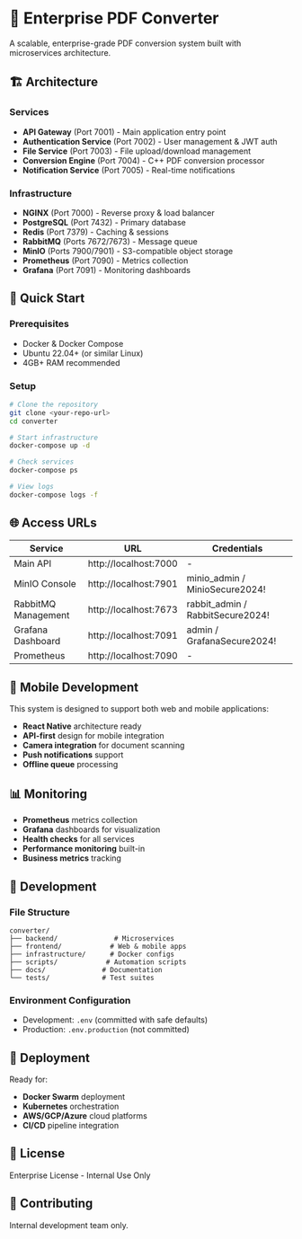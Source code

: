 # 🏢 Enterprise PDF Converter

A scalable, enterprise-grade PDF conversion system built with microservices architecture.

## 🏗️ Architecture

### Services
- **API Gateway** (Port 7001) - Main application entry point
- **Authentication Service** (Port 7002) - User management & JWT auth
- **File Service** (Port 7003) - File upload/download management
- **Conversion Engine** (Port 7004) - C++ PDF conversion processor
- **Notification Service** (Port 7005) - Real-time notifications

### Infrastructure
- **NGINX** (Port 7000) - Reverse proxy & load balancer
- **PostgreSQL** (Port 7432) - Primary database
- **Redis** (Port 7379) - Caching & sessions
- **RabbitMQ** (Ports 7672/7673) - Message queue
- **MinIO** (Ports 7900/7901) - S3-compatible object storage
- **Prometheus** (Port 7090) - Metrics collection
- **Grafana** (Port 7091) - Monitoring dashboards

## 🚀 Quick Start

### Prerequisites
- Docker & Docker Compose
- Ubuntu 22.04+ (or similar Linux)
- 4GB+ RAM recommended

### Setup
```bash
# Clone the repository
git clone <your-repo-url>
cd converter

# Start infrastructure
docker-compose up -d

# Check services
docker-compose ps

# View logs
docker-compose logs -f
```

## 🌐 Access URLs

| Service | URL | Credentials |
|---------|-----|-------------|
| Main API | http://localhost:7000 | - |
| MinIO Console | http://localhost:7901 | minio_admin / MinioSecure2024! |
| RabbitMQ Management | http://localhost:7673 | rabbit_admin / RabbitSecure2024! |
| Grafana Dashboard | http://localhost:7091 | admin / GrafanaSecure2024! |
| Prometheus | http://localhost:7090 | - |

## 📱 Mobile Development

This system is designed to support both web and mobile applications:
- **React Native** architecture ready
- **API-first** design for mobile integration
- **Camera integration** for document scanning
- **Push notifications** support
- **Offline queue** processing

## 📊 Monitoring

- **Prometheus** metrics collection
- **Grafana** dashboards for visualization
- **Health checks** for all services
- **Performance monitoring** built-in
- **Business metrics** tracking

## 🔧 Development

### File Structure
```
converter/
├── backend/              # Microservices
├── frontend/            # Web & mobile apps
├── infrastructure/      # Docker configs
├── scripts/            # Automation scripts
├── docs/              # Documentation
└── tests/             # Test suites
```

### Environment Configuration
- Development: `.env` (committed with safe defaults)
- Production: `.env.production` (not committed)

## 🚢 Deployment

Ready for:
- **Docker Swarm** deployment
- **Kubernetes** orchestration
- **AWS/GCP/Azure** cloud platforms
- **CI/CD** pipeline integration

## 📄 License

Enterprise License - Internal Use Only

## 🤝 Contributing

Internal development team only.
